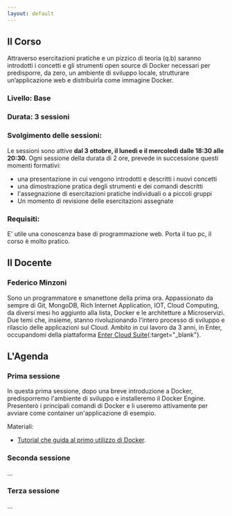 ```yaml
---
layout: default
---
```


## Il Corso
Attraverso esercitazioni pratiche e un pizzico di teoria (q.b) saranno introdotti i concetti e gli strumenti open source di Docker necessari per predisporre, da zero, un ambiente di sviluppo locale, strutturare un’applicazione web e distribuirla come immagine Docker.

### Livello: Base

### Durata: 3 sessioni
 
### Svolgimento delle sessioni: 
Le sessioni sono attive **dal 3 ottobre, il lunedì e il mercoledì dalle 18:30 alle 20:30.**
Ogni sessione della durata di 2 ore, prevede in successione questi momenti formativi:  
* una presentazione in cui vengono introdotti e descritti i nuovi concetti
* una dimostrazione pratica degli strumenti e dei comandi descritti
* l'assegnazione di esercitazioni pratiche individuali o a piccoli gruppi
* Un momento di revisione delle esercitazioni assegnate   
 
### Requisiti:
 
E' utile una conoscenza base di programmazione web. Porta il tuo pc, il corso è molto pratico.

## Il Docente

### Federico Minzoni
Sono un programmatore e smanettone della prima ora. Appassionato da sempre di Git, MongoDB, Rich Internet Application, IOT, Cloud Computing, da diversi mesi ho aggiunto alla lista, Docker e le architetture a Microservizi. Due temi che, insieme, stanno rivoluzionando l'intero processo di sviluppo e rilascio delle applicazioni sul Cloud. Ambito in cui lavoro da 3 anni, in Enter, occupandomi della piattaforma [Enter Cloud Suite](http://www.entercloudsuite.com){:target="_blank"}.

## L'Agenda

### Prima sessione
 
In questa prima sessione, dopo una breve introduzione a Docker, predisporremo l'ambiente di sviluppo e installeremo il Docker Engine. Presenterò i principali comandi di Docker e li useremo attivamente per avviare come container un'applicazione di esempio.  

Materiali:  
* [Tutorial che guida al primo utilizzo di Docker](https://log-ed.github.io/docker-get-started/sessione1).

### Seconda sessione
...

### Terza sessione
...

